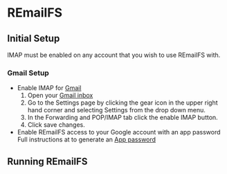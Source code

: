 # REmailFS

## Initial Setup
IMAP must be enabled on any account that you wish to use REmailFS with.

### Gmail Setup
- Enable IMAP for [Gmail](https://mail.google.com/mail/u/0/#settings/fwdandpop)
	1) Open your [Gmail inbox](https://mail.google.com/mail/u/0/)
	2) Go to the Settings page by clicking the gear icon in the upper right hand corner and selecting Settings from the drop down menu.
	3) In the Forwarding and POP/IMAP tab click the enable IMAP button.
	4) Click save changes.
- Enable REmailFS access to your Google account with an app password
Full instructions at to generate an [App password](https://support.google.com/accounts/answer/185833)

## Running REmailFS


